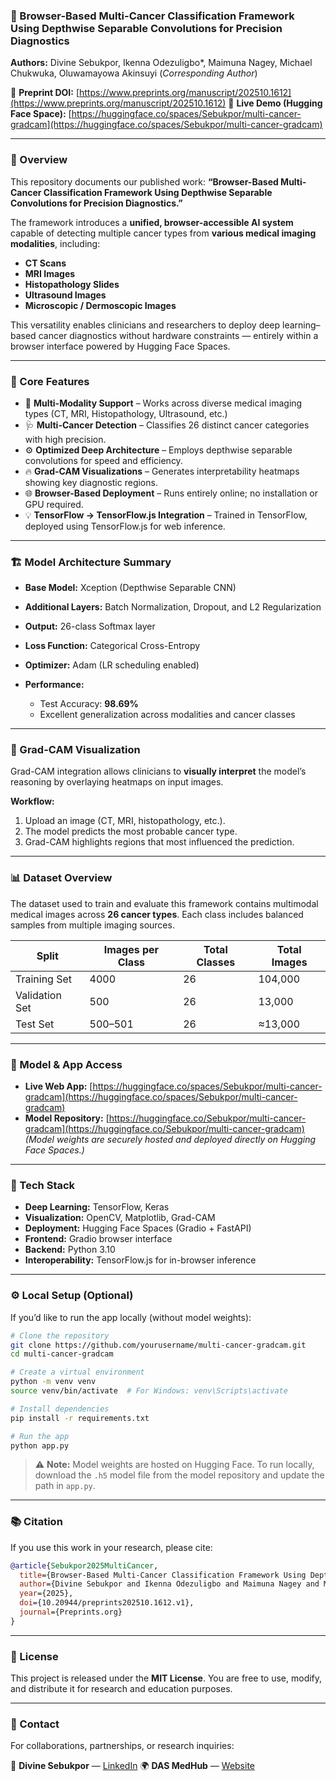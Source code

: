 ### 🧬 Browser-Based Multi-Cancer Classification Framework Using Depthwise Separable Convolutions for Precision Diagnostics

**Authors:**
Divine Sebukpor, Ikenna Odezuligbo*, Maimuna Nagey, Michael Chukwuka, Oluwamayowa Akinsuyi
(*Corresponding Author*)

🔗 **Preprint DOI:** [https://www.preprints.org/manuscript/202510.1612](https://www.preprints.org/manuscript/202510.1612)
🚀 **Live Demo (Hugging Face Space):** [https://huggingface.co/spaces/Sebukpor/multi-cancer-gradcam](https://huggingface.co/spaces/Sebukpor/multi-cancer-gradcam)

---

### 📖 Overview

This repository documents our published work:
**“Browser-Based Multi-Cancer Classification Framework Using Depthwise Separable Convolutions for Precision Diagnostics.”**

The framework introduces a **unified, browser-accessible AI system** capable of detecting multiple cancer types from **various medical imaging modalities**, including:

* **CT Scans**
* **MRI Images**
* **Histopathology Slides**
* **Ultrasound Images**
* **Microscopic / Dermoscopic Images**

This versatility enables clinicians and researchers to deploy deep learning–based cancer diagnostics without hardware constraints — entirely within a browser interface powered by Hugging Face Spaces.

---

### 🧠 Core Features

* 🧩 **Multi-Modality Support** – Works across diverse medical imaging types (CT, MRI, Histopathology, Ultrasound, etc.)
* 🩺 **Multi-Cancer Detection** – Classifies 26 distinct cancer categories with high precision.
* ⚙️ **Optimized Deep Architecture** – Employs depthwise separable convolutions for speed and efficiency.
* 🔥 **Grad-CAM Visualizations** – Generates interpretability heatmaps showing key diagnostic regions.
* 🌐 **Browser-Based Deployment** – Runs entirely online; no installation or GPU required.
* 💡 **TensorFlow → TensorFlow.js Integration** – Trained in TensorFlow, deployed using TensorFlow.js for web inference.

---

### 🏗️ Model Architecture Summary

* **Base Model:** Xception (Depthwise Separable CNN)
* **Additional Layers:** Batch Normalization, Dropout, and L2 Regularization
* **Output:** 26-class Softmax layer
* **Loss Function:** Categorical Cross-Entropy
* **Optimizer:** Adam (LR scheduling enabled)
* **Performance:**

  * Test Accuracy: **98.69%**
  * Excellent generalization across modalities and cancer classes

---

### 🔬 Grad-CAM Visualization

Grad-CAM integration allows clinicians to **visually interpret** the model’s reasoning by overlaying heatmaps on input images.

**Workflow:**

1. Upload an image (CT, MRI, histopathology, etc.).
2. The model predicts the most probable cancer type.
3. Grad-CAM highlights regions that most influenced the prediction.

---

### 📊 Dataset Overview

The dataset used to train and evaluate this framework contains multimodal medical images across **26 cancer types**.
Each class includes balanced samples from multiple imaging sources.

| Split          | Images per Class | Total Classes | Total Images |
| -------------- | ---------------- | ------------- | ------------ |
| Training Set   | 4000             | 26            | 104,000      |
| Validation Set | 500              | 26            | 13,000       |
| Test Set       | 500–501          | 26            | ≈13,000      |

---

### 🔗 Model & App Access

* **Live Web App:** [https://huggingface.co/spaces/Sebukpor/multi-cancer-gradcam](https://huggingface.co/spaces/Sebukpor/multi-cancer-gradcam)
* **Model Repository:** [https://huggingface.co/Sebukpor/multi-cancer-gradcam](https://huggingface.co/Sebukpor/multi-cancer-gradcam)
  *(Model weights are securely hosted and deployed directly on Hugging Face Spaces.)*

---

### 🧰 Tech Stack

* **Deep Learning:** TensorFlow, Keras
* **Visualization:** OpenCV, Matplotlib, Grad-CAM
* **Deployment:** Hugging Face Spaces (Gradio + FastAPI)
* **Frontend:** Gradio browser interface
* **Backend:** Python 3.10
* **Interoperability:** TensorFlow.js for in-browser inference

---

### ⚙️ Local Setup (Optional)

If you’d like to run the app locally (without model weights):

```bash
# Clone the repository
git clone https://github.com/yourusername/multi-cancer-gradcam.git
cd multi-cancer-gradcam

# Create a virtual environment
python -m venv venv
source venv/bin/activate  # For Windows: venv\Scripts\activate

# Install dependencies
pip install -r requirements.txt

# Run the app
python app.py
```

> ⚠️ **Note:** Model weights are hosted on Hugging Face.
> To run locally, download the `.h5` model file from the model repository and update the path in `app.py`.

---

### 📚 Citation

If you use this work in your research, please cite:

```bibtex
@article{Sebukpor2025MultiCancer,
  title={Browser-Based Multi-Cancer Classification Framework Using Depthwise Separable Convolutions for Precision Diagnostics},
  author={Divine Sebukpor and Ikenna Odezuligbo and Maimuna Nagey and Michael Chukwuka and Oluwamayowa Akinsuyi},
  year={2025},
  doi={10.20944/preprints202510.1612.v1},
  journal={Preprints.org}
}
```

---

### 🧾 License

This project is released under the **MIT License**.
You are free to use, modify, and distribute it for research and education purposes.

---

### 💬 Contact

For collaborations, partnerships, or research inquiries:

📧 **Divine Sebukpor** — [LinkedIn](https://www.linkedin.com/in/divine-sebukpor-344a19227)
🌍 **DAS MedHub** — [Website](https://www.dasmedhub.com)
